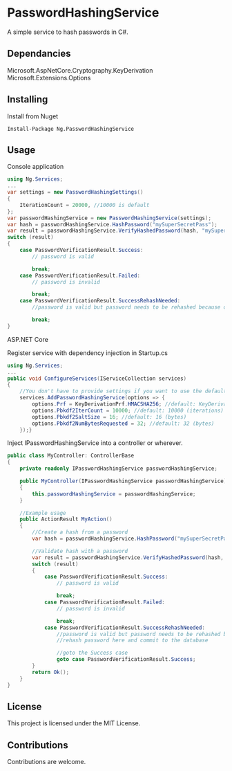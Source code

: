 # PasswordHashingService

A simple service to hash passwords in C#.

## Dependancies

Microsoft.AspNetCore.Cryptography.KeyDerivation  
Microsoft.Extensions.Options  

## Installing

Install from Nuget
```
Install-Package Ng.PasswordHashingService
```

## Usage

Console application

```csharp
using Ng.Services;
...
var settings = new PasswordHashingSettings()
{
    IterationCount = 20000, //10000 is default
};
var passwordHashingService = new PasswordHashingService(settings);
var hash = passwordHashingService.HashPassword("mySuperSecretPass");
var result = passwordHashingService.VerifyHashedPassword(hash, "mySuperSecretPass");
switch (result)
{
    case PasswordVerificationResult.Success:
        // password is valid

        break;
    case PasswordVerificationResult.Failed:
        // password is invalid

        break;
    case PasswordVerificationResult.SuccessRehashNeeded:
        //password is valid but password needs to be rehashed because old hash might still be on a lower iteration count

        break;
}
```

ASP.NET Core  

Register service with dependency injection in Startup.cs
```csharp
using Ng.Services;
...
public void ConfigureServices(IServiceCollection services)
{
    //You don't have to provide settings if you want to use the defaults
    services.AddPasswordHashingService(options => {
        options.Prf = KeyDerivationPrf.HMACSHA256; //default: KeyDerivationPrf.HMACSHA256
        options.Pbkdf2IterCount = 10000; //default: 10000 (iterations)
        options.Pbkdf2SaltSize = 16; //default: 16 (bytes)
        options.Pbkdf2NumBytesRequested = 32; //default: 32 (bytes)
    });}
```

Inject IPasswordHashingService into a controller or wherever.
```csharp
public class MyController: ControllerBase
{
    private readonly IPasswordHashingService passwordHashingService;

    public MyController(IPasswordHashingService passwordHashingService) // <-- Inject IPasswordHashingService here
    {
        this.passwordHashingService = passwordHashingService;
    }

    //Example usage
    public ActionResult MyAction()
    {
        //Create a hash from a password
        var hash = passwordHashingService.HashPassword("mySuperSecretPass");

        //Validate hash with a password
        var result = passwordHashingService.VerifyHashedPassword(hash, "mySuperSecretPass");
        switch (result)
        {
            case PasswordVerificationResult.Success:
                // password is valid

                break;
            case PasswordVerificationResult.Failed:
                // password is invalid

                break;
            case PasswordVerificationResult.SuccessRehashNeeded:
                //password is valid but password needs to be rehashed because old hash might still be on a lower Pbkdf2 iteration count
                //rehash password here and commit to the database

                //goto the Success case
                goto case PasswordVerificationResult.Success;
        }
        return Ok();
    }
}
```

## License

This project is licensed under the MIT License.

## Contributions

Contributions are welcome.
